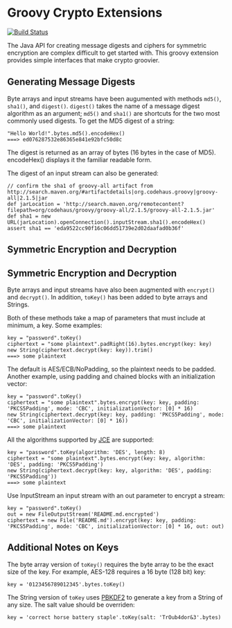 Groovy Crypto Extensions
========================

[![Build Status](https://travis-ci.org/ataylor284/groovy-crypto-extensions.png?branch=master)](https://travis-ci.org/ataylor284/groovy-crypto-extensions)

The Java API for creating message digests and ciphers for symmetric
encryption are complex difficult to get started with.  This groovy
extension provides simple interfaces that make crypto groovier.


Generating Message Digests
--------------------------

Byte arrays and input streams have been augumented with methods
`md5()`, `sha1()`, and `digest()`.  `digest()` takes the name of a
message digest algorithm as an argument; `md5()` and `sha1()` are
shortcuts for the two most commonly used digests.  To get the MD5
digest of a string:

    "Hello World!".bytes.md5().encodeHex()
    ===> ed076287532e86365e841e92bfc50d8c

The digest is returned as an array of bytes (16 bytes in the case of
MD5).  encodeHex() displays it the familiar readable form.

The digest of an input stream can also be generated:

    // confirm the sha1 of groovy-all artifact from http://search.maven.org/#artifactdetails|org.codehaus.groovy|groovy-all|2.1.5|jar
    def jarLocation = 'http://search.maven.org/remotecontent?filepath=org/codehaus/groovy/groovy-all/2.1.5/groovy-all-2.1.5.jar'
    def sha1 = new URL(jarLocation).openConnection().inputStream.sha1().encodeHex()
    assert sha1 == 'eda9522cc90f16c06dd51739e2d02daafad0b36f'


Symmetric Encryption and Decryption
-----------------------------------

Symmetric Encryption and Decryption
-----------------------------------

Byte arrays and input streams have also been augmented with
`encrypt()` and `decrypt()`.  In addition, `toKey()` has been added to
byte arrays and Strings.

Both of these methods take a map of parameters that must include at
minimum, a key.  Some examples:

    key = "password".toKey()
    ciphertext = "some plaintext".padRight(16).bytes.encrypt(key: key)
    new String(ciphertext.decrypt(key: key)).trim()
    ===> some plaintext

The default is AES/ECB/NoPadding, so the plaintext needs to be padded.
Another example, using padding and chained blocks with an
initialization vector:

    key = "password".toKey()
    ciphertext = "some plaintext".bytes.encrypt(key: key, padding: 'PKCS5Padding', mode: 'CBC', initializationVector: [0] * 16)
    new String(ciphertext.decrypt(key: key, padding: 'PKCS5Padding', mode: 'CBC', initializationVector: [0] * 16))
    ===> some plaintext

All the algorithms supported by
[JCE](http://docs.oracle.com/javase/7/docs/technotes/guides/security/StandardNames.html#Cipher)
are supported:

    key = "password".toKey(algorithm: 'DES', length: 8)
    ciphertext = "some plaintext".bytes.encrypt(key: key, algorithm: 'DES', padding: 'PKCS5Padding')
    new String(ciphertext.decrypt(key: key, algorithm: 'DES', padding: 'PKCS5Padding'))
    ===> some plaintext
    
Use InputStream an input stream with an out parameter to encrypt a stream:

    key = "password".toKey()
    out = new FileOutputStream('README.md.encrypted')
    ciphertext = new File('README.md').encrypt(key: key, padding: 'PKCS5Padding', mode: 'CBC', initializationVector: [0] * 16, out: out)
    

Additional Notes on Keys
------------------------

The byte array version of `toKey()` requires the byte array to be the
exact size of the key.  For example, AES-128 requires a 16 byte (128
bit) key:

    key = '0123456789012345'.bytes.toKey()

The String version of `toKey` uses
[PBKDF2](https://en.wikipedia.org/wiki/PBKDF2) to generate a key from
a String of any size.  The salt value should be overriden:

    key = 'correct horse battery staple'.toKey(salt: 'TrOub4dor&3'.bytes)

